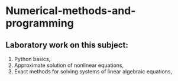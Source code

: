 # Numerical-methods-and-programming

## Laboratory work on this subject:
1) Python basics,
2) Approximate solution of nonlinear equations,
3) Exact methods for solving systems of linear algebraic equations,
